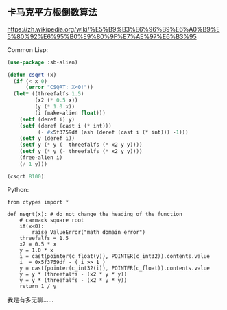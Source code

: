 卡马克平方根倒数算法
--------------------

https://zh.wikipedia.org/wiki/%E5%B9%B3%E6%96%B9%E6%A0%B9%E5%80%92%E6%95%B0%E9%80%9F%E7%AE%97%E6%B3%95

Common Lisp:

```lisp
(use-package :sb-alien)

(defun csqrt (x)
  (if (< x 0)
      (error "CSQRT: X<0!"))
  (let* ((threefalfs 1.5)
         (x2 (* 0.5 x))
         (y (* 1.0 x))
         (i (make-alien float)))
    (setf (deref i) y)
    (setf (deref (cast i (* int)))
          (- #x5f3759df (ash (deref (cast i (* int))) -1)))
    (setf y (deref i))
    (setf y (* y (- threefalfs (* x2 y y))))
    (setf y (* y (- threefalfs (* x2 y y))))
    (free-alien i)
    (/ 1 y)))

(csqrt 8100)
```

Python:

```
from ctypes import *

def nsqrt(x): # do not change the heading of the function
    # carmack square root
    if(x<0):
        raise ValueError("math domain error")
    threefalfs = 1.5
    x2 = 0.5 * x
    y = 1.0 * x
    i = cast(pointer(c_float(y)), POINTER(c_int32)).contents.value
    i  = 0x5f3759df - ( i >> 1 )
    y = cast(pointer(c_int32(i)), POINTER(c_float)).contents.value
    y = y * (threefalfs - (x2 * y * y))
    y = y * (threefalfs - (x2 * y * y))
    return 1 / y
```

我是有多无聊……
